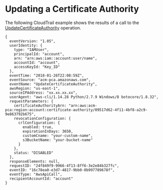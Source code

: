 # Updating a Certificate Authority<a name="CT-UpdateCA"></a>

The following CloudTrail example shows the results of a call to the [UpdateCertificateAuthority](https://docs.aws.amazon.com/acm-pca/latest/APIReference/API_UpdateCertificateAuthority.html) operation\.

```
{
  eventVersion: "1.05",
  userIdentity: {
    type: "IAMUser",
    principalId: "account",
    arn: "arn:aws:iam::account:user/name",
    accountId: "account",
    accessKeyId: "Key_ID"
  },
  eventTime: "2018-01-26T22:08:59Z",
  eventSource: "acm-pca.amazonaws.com",
  eventName: "UpdateCertificateAuthority",
  awsRegion: "us-east-1",
  sourceIPAddress: "xx.xx.xx.xx",
  userAgent: "aws-cli/1.14.28 Python/2.7.9 Windows/8 botocore/1.8.32",
  requestParameters: {
    certificateAuthorityArn: "arn:aws:acm-pca:region:account:certificate-authority/09517d62-4f11-4bf8-a2c9-9e863792b675",
    revocationConfiguration: {
      crlConfiguration: {
        enabled: true,
        expirationInDays: 3650,
        customCname: "your-custom-name",
        s3BucketName: "your-bucket-name"
      }
    },
    status: "DISABLED"
  },
  responseElements: null,
  requestID: "24f849f9-9966-4f13-8ff6-3e2e84b327fc",
  eventID: "16c78ea0-e3d7-4817-9bb0-0b997789678f",
  eventType: "AwsApiCall",
  recipientAccountId: "account"
}
```